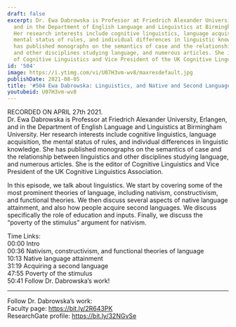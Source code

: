 ```yaml
---
draft: false
excerpt: Dr. Ewa Dabrowska is Professor at Friedrich Alexander University, Erlangen,
  and in the Department of English Language and Linguistics at Birmingham University.
  Her research interests include cognitive linguistics, language acquisition, the
  mental status of rules, and individual differences in linguistic knowledge. She
  has published monographs on the semantics of case and the relationship between linguistics
  and other disciplines studying language, and numerous articles. She is the editor
  of Cognitive Linguistics and Vice President of the UK Cognitive Linguistics Association.
id: '504'
image: https://i.ytimg.com/vi/U07H3vm-wv8/maxresdefault.jpg
publishDate: 2021-08-05
title: '#504 Ewa Dabrowska: Linguistics, and Native and Second Language Attainment'
youtubeid: U07H3vm-wv8
---
```

RECORDED ON APRIL 27th 2021.  
Dr. Ewa Dabrowska is Professor at Friedrich Alexander University, Erlangen, and in the Department of English Language and Linguistics at Birmingham University. Her research interests include cognitive linguistics, language acquisition, the mental status of rules, and individual differences in linguistic knowledge. She has published monographs on the semantics of case and the relationship between linguistics and other disciplines studying language, and numerous articles. She is the editor of Cognitive Linguistics and Vice President of the UK Cognitive Linguistics Association.

In this episode, we talk about linguistics. We start by covering some of the most prominent theories of language, including nativism, constructivism, and functional theories. We then discuss several aspects of native language attainment, and also how people acquire second languages. We discuss specifically the role of education and inputs. Finally, we discuss the “poverty of the stimulus” argument for nativism.

Time Links:  
00:00 Intro  
00:36  Nativism, constructivism, and functional theories of language  
10:13  Native language attainment  
31:19  Acquiring a second language  
47:55  Poverty of the stimulus  
50:41  Follow Dr. Dabrowska’s work!

---

Follow Dr. Dabrowska’s work:  
Faculty page: https://bit.ly/2R643PK  
ResearchGate profile: https://bit.ly/32NGvSe
